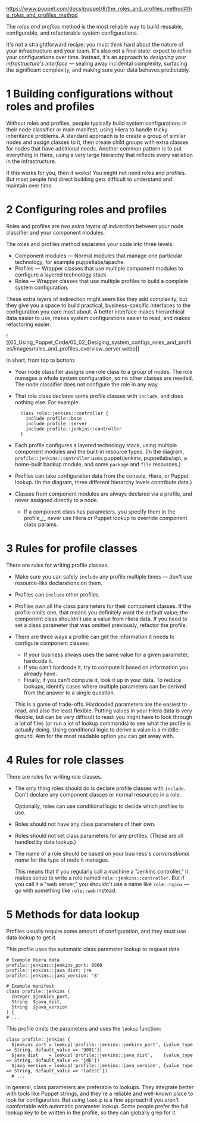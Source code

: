 
https://www.puppet.com/docs/puppet/8/the_roles_and_profiles_method#the_roles_and_profiles_method

The _roles and profiles_ method is the most reliable way to build reusable, configurable, and refactorable system configurations.

It's not a straightforward recipe: you must think hard about the nature of your infrastructure and your team. It's also not a final state: expect to refine your configurations over time. Instead, it's an approach to _designing your infrastructure's interface_ — sealing away incidental complexity, surfacing the significant complexity, and making sure your data behaves predictably.


# 1 Building configurations without roles and profiles

Without roles and profiles, people typically build system configurations in their node classifier or main manifest, using Hiera to handle tricky inheritance problems. A standard approach is to create a group of similar nodes and assign classes to it, then create child groups with extra classes for nodes that have additional needs. Another common pattern is to put everything in Hiera, using a very large hierarchy that reflects every variation in the infrastructure.

If this works for you, then it works! You might not need roles and profiles. But most people find direct building gets difficult to understand and maintain over time.

# 2 Configuring roles and profiles

Roles and profiles are _two extra layers of indirection_ between your node classifier and your component modules.

The roles and profiles method separates your code into three levels:
- Component modules — Normal modules that manage one particular technology, for example puppetlabs/apache.
- Profiles — Wrapper classes that use multiple component modules to configure a layered technology stack.
- Roles — Wrapper classes that use multiple profiles to build a complete system configuration.

These extra layers of indirection might seem like they add complexity, but they give you a space to build practical, business-specific interfaces to the configuration you care most about. A better interface makes hierarchical data easier to use, makes system configurations easier to read, and makes refactoring easier.

![[05_Using_Puppet_Code/05_02_Desiging_system_configs_roles_and_profiles/images/roles_and_profiles_overview_server.webp]]


In short, from top to bottom:

- Your node classifier assigns one role class to a group of nodes. The role manages a whole system configuration, so no other classes are needed. The node classifier does not configure the role in any way.
- That role class declares some profile classes with `include`, and does nothing else. For example:
    
    ```
      class role::jenkins::controller {
        include profile::base
        include profile::server
        include profile::jenkins::controller
      }           
    ```
    
- Each profile configures a layered technology stack, using multiple component modules and the built-in resource types. (In the diagram, `profile::jenkins::controller` uses puppet/jenkins, puppetlabs/apt, a home-built backup module, and some `package` and `file` resources.)
- Profiles can take configuration data from the console, Hiera, or Puppet lookup. (In the diagram, three different hierarchy levels contribute data.)
- Classes from component modules are always declared via a profile, and never assigned directly to a node.
    - If a component class has parameters, you specify them in the profile_;_ never use Hiera or Puppet lookup to override component class params.

# 3 Rules for profile classes

There are rules for writing profile classes.

- Make sure you can safely `include` any profile multiple times — don't use resource-like declarations on them.
- Profiles can `include` other profiles.
- Profiles own all the class parameters for their component classes. If the profile omits one, that means you definitely want the default value; the component class shouldn't use a value from Hiera data. If you need to set a class parameter that was omitted previously, refactor the profile.
- There are three ways a profile can get the information it needs to configure component classes:
    
    - If your business always uses the same value for a given parameter, hardcode it.
    - If you can't hardcode it, try to compute it based on information you already have.
    - Finally, if you can't compute it, look it up in your data. To reduce lookups, identify cases where multiple parameters can be derived from the answer to a single question.
    
    This is a game of trade-offs. Hardcoded parameters are the easiest to read, and also the least flexible. Putting values in your Hiera data is very flexible, but can be very difficult to read: you might have to look through a lot of files (or run a lot of lookup commands) to see what the profile is actually doing. Using conditional logic to derive a value is a middle-ground. Aim for the most readable option you can get away with.
    

# 4 Rules for role classes

There are rules for writing role classes.

- The only thing roles should do is declare profile classes with `include`. Don't declare any component classes or normal resources in a role.
    
    Optionally, roles can use conditional logic to decide which profiles to use.
    
- Roles should not have any class parameters of their own.
- Roles should not set class parameters for any profiles. (Those are all handled by data lookup.)
- The name of a role should be based on your business's _conversational name_ for the type of node it manages.
    
    This means that if you regularly call a machine a "Jenkins controller," it makes sense to write a role named `role::jenkins::controller`. But if you call it a "web server," you shouldn't use a name like `role::nginx` — go with something like `role::web` instead.
    

# 5 Methods for data lookup

Profiles usually require some amount of configuration, and they must use data lookup to get it.

This profile uses the automatic class parameter lookup to request data.

```
# Example Hiera data
profile::jenkins::jenkins_port: 8000
profile::jenkins::java_dist: jre
profile::jenkins::java_version: '8'
 
# Example manifest
class profile::jenkins (
  Integer $jenkins_port,
  String  $java_dist,
  String  $java_version
) {
# ...
```

This profile omits the parameters and uses the `lookup` function:

```
class profile::jenkins {
  $jenkins_port = lookup('profile::jenkins::jenkins_port', {value_type => String, default_value => '9091'})
  $java_dist    = lookup('profile::jenkins::java_dist',    {value_type => String, default_value => 'jdk'})
  $java_version = lookup('profile::jenkins::java_version', {value_type => String, default_value => 'latest'})
  # ...
```

In general, class parameters are preferable to lookups. They integrate better with tools like Puppet strings, and they're a reliable and well-known place to look for configuration. But using `lookup` is a fine approach if you aren't comfortable with automatic parameter lookup. Some people prefer the full lookup key to be written in the profile, so they can globally grep for it.


